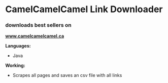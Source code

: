 # CamelCamelCamel Link Downloader
### downloads best sellers on

__www.camelcamelcamel.ca__

 __Languages:__
* Java

 __Working:__
* Scrapes all pages and saves an csv file with all links

